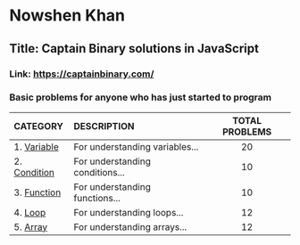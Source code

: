 # Nowshen Khan

## Title: Captain Binary solutions in JavaScript

### Link: https://captainbinary.com/

### Basic problems for anyone who has just started to program

| CATEGORY                  | DESCRIPTION                     | TOTAL PROBLEMS |
| :------------------------ | :------------------------------ | :------------: |
| 1. [Variable](variable)   | For understanding variables...  |       20       |
| 2. [Condition](condition) | For understanding conditions... |       10       |
| 3. [Function](function)   | For understanding functions...  |       10       |
| 4. [Loop](loop)           | For understanding loops...      |       12       |
| 5. [Array](array)         | For understanding arrays...     |       12       |
